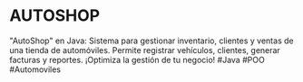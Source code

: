 # AUTOSHOP
"AutoShop" en Java: Sistema para gestionar inventario, clientes y ventas de una tienda de automóviles.  Permite registrar vehículos, clientes, generar facturas y reportes. ¡Optimiza la gestión de tu negocio! #Java #POO #Automoviles
